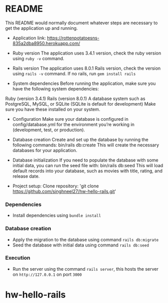 # README

This README would normally document whatever steps are necessary to get the
application up and running.

* Application link:
https://rottenpotatoesns-835a2dba8950.herokuapp.com/

* Ruby version
The application uses 3.4.1 version, check the ruby version using `ruby -v` command.
* Rails version
The application uses 8.0.1 Rails version, check the version using `rails -v` command. If no rails, run `gem install rails`
* System dependencies
Before running the application, make sure you have the following system dependencies:

Ruby (version 3.4.1)
Rails (version 8.0.1)
A database system such as PostgreSQL, MySQL, or SQLite (SQLite is default for development)
Make sure you have these installed on your system.
* Configuration
Make sure your database is configured in config/database.yml for the environment you’re working in (development, test, or production).
* Database creation
Create and set up the database by running the following commands:
bin/rails db:create
This will create the necessary databases for your application.
* Database initialization
If you need to populate the database with some initial data, you can run the seed file with:
bin/rails db:seed
This will load default records into your database, such as movies with title, rating, and release date.

* Project setup:
Clone repository:
'git clone https://github.com/singhneel27/hw-hello-rails.git'
### Dependencies
* Install dependencies using `bundle install`

### Database creation

* Apply the migration to the database using command `rails db:migrate`
* Seed the database with initial data using command `rails db:seed`

### Execution

* Run the server using the command `rails server`, this hosts the server on `http://127.0.0.1` on port `3000`



# hw-hello-rails
